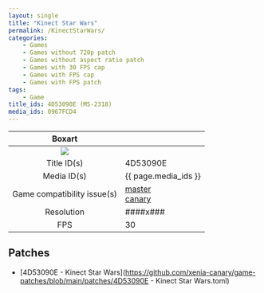 ```yaml
---
layout: single
title: "Kinect Star Wars"
permalink: /KinectStarWars/
categories:
    - Games
    - Games without 720p patch
    - Games without aspect ratio patch
    - Games with 30 FPS cap
    - Games with FPS cap
    - Games with FPS patch
tags:
    - Game
title_ids: 4D53090E (MS-2318)
media_ids: 0967FCD4
---
```


| Boxart                      |                                                                            |
| :----:                      | :-                                                                         |
| ![](https://download-ssl.xbox.com/content/images/66acd000-77fe-1000-9115-d8024d53090e/1033/boxartlg.jpg) |
| Title ID(s)                 | 4D53090E                                                                   |
| Media ID(s)                 | {{ page.media_ids }}                                                        |
| Game compatibility issue(s) | [master](https://github.com/xenia-project/game-compatibility/issues/)<br>[canary](https://github.com/xenia-canary/game-compatibility/issues/) |
| Resolution                  | ####x###                                                                   |
| FPS                         | 30                                                                         |

## Patches
* [4D53090E - Kinect Star Wars](https://github.com/xenia-canary/game-patches/blob/main/patches/4D53090E - Kinect Star Wars.toml)

<!--This page was generated by a script. You can remove this comment once the page is verified to be free of mistakes.-->
